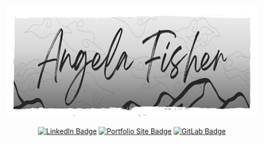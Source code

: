 <div id="header" align="center">
  <img src="https://github.com/angelajfisher/angelajfisher/blob/988753b3c42eebbf3b61e564c5e65dace6862ff2/Angela%20Fisher%20Banner%20-%20Long.png" height="225" alt="Angela Fisher Banner">
  <p id="socials">
    <a href="https://www.linkedin.com/in/angelajfisher/"><img src="https://img.shields.io/badge/LinkedIn-blue?style=plastic&logo=linkedin&logoColor=white" alt="LinkedIn Badge"></a>
    <a href="https://www.angelajfisher.com"><img src="https://img.shields.io/badge/Portfolio-grey?style=plastic&logo=aboutdotme&logoColor=white" alt="Portfolio Site Badge"></a>
    <a href="https://gitlab.com/angelajfisher"><img src="https://img.shields.io/badge/GitLab-orange?style=plastic&logo=gitlab&logoColor=white" alt="GitLab Badge"></a>
  </p>
</div>
